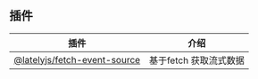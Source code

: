 ## 插件

| 插件                                                                                                                         | 介绍                                                                    |
| ---------------------------------------------------------------------------------------------------------------------------- | ----------------------------------------------------------------------- |
| [@latelyjs/fetch-event-source](./packages/fetch-event-source/README.md)                                        | 基于fetch 获取流式数据                                            |